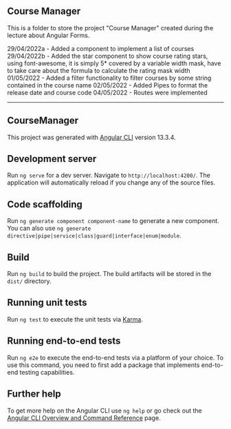 ## Course Manager
This is a folder to store the project "Course Manager" created during the lecture about Angular Forms.

29/04/2022a - Added a component to implement a list of courses 
29/04/2022b - Added the star component to show course rating stars, using font-awesome, it is simply 5* covered by a variable width mask, have to take care about the formula to calculate the rating mask width
01/05/2022 - Added a filter functionality to filter courses by some string contained in the course name
02/05/2022 - Added Pipes to format the release date and course code
04/05/2022 - Routes were implemented

-----------------------------------------------
## CourseManager

This project was generated with [Angular CLI](https://github.com/angular/angular-cli) version 13.3.4.

## Development server

Run `ng serve` for a dev server. Navigate to `http://localhost:4200/`. The application will automatically reload if you change any of the source files.

## Code scaffolding

Run `ng generate component component-name` to generate a new component. You can also use `ng generate directive|pipe|service|class|guard|interface|enum|module`.

## Build

Run `ng build` to build the project. The build artifacts will be stored in the `dist/` directory.

## Running unit tests

Run `ng test` to execute the unit tests via [Karma](https://karma-runner.github.io).

## Running end-to-end tests

Run `ng e2e` to execute the end-to-end tests via a platform of your choice. To use this command, you need to first add a package that implements end-to-end testing capabilities.

## Further help

To get more help on the Angular CLI use `ng help` or go check out the [Angular CLI Overview and Command Reference](https://angular.io/cli) page.
